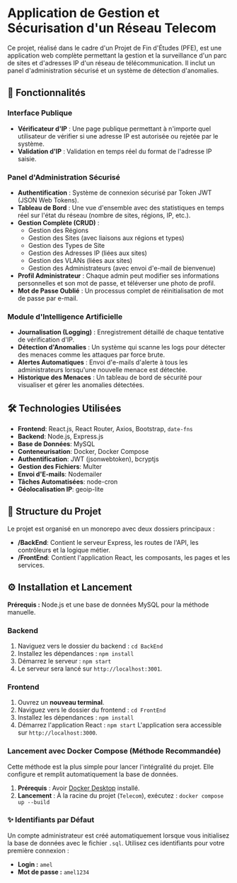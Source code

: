 
# Application de Gestion et Sécurisation d'un Réseau Telecom

Ce projet, réalisé dans le cadre d'un Projet de Fin d'Études (PFE), est une application web complète permettant la gestion et la surveillance d'un parc de sites et d'adresses IP d'un réseau de télécommunication. Il inclut un panel d'administration sécurisé et un système de détection d'anomalies.

## 🚀 Fonctionnalités

### Interface Publique

- **Vérificateur d'IP** : Une page publique permettant à n'importe quel utilisateur de vérifier si une adresse IP est autorisée ou rejetée par le système.
- **Validation d'IP** : Validation en temps réel du format de l'adresse IP saisie.

### Panel d'Administration Sécurisé

- **Authentification** : Système de connexion sécurisé par Token JWT (JSON Web Tokens).
- **Tableau de Bord** : Une vue d'ensemble avec des statistiques en temps réel sur l'état du réseau (nombre de sites, régions, IP, etc.).
- **Gestion Complète (CRUD)** :
  - Gestion des Régions
  - Gestion des Sites (avec liaisons aux régions et types)
  - Gestion des Types de Site
  - Gestion des Adresses IP (liées aux sites)
  - Gestion des VLANs (liées aux sites)
  - Gestion des Administrateurs (avec envoi d'e-mail de bienvenue)
- **Profil Administrateur** : Chaque admin peut modifier ses informations personnelles et son mot de passe, et téléverser une photo de profil.
- **Mot de Passe Oublié** : Un processus complet de réinitialisation de mot de passe par e-mail.

### Module d'Intelligence Artificielle

- **Journalisation (Logging)** : Enregistrement détaillé de chaque tentative de vérification d'IP.
- **Détection d'Anomalies** : Un système qui scanne les logs pour détecter des menaces comme les attaques par force brute.
- **Alertes Automatiques** : Envoi d'e-mails d'alerte à tous les administrateurs lorsqu'une nouvelle menace est détectée.
- **Historique des Menaces** : Un tableau de bord de sécurité pour visualiser et gérer les anomalies détectées.

## 🛠️ Technologies Utilisées

- **Frontend**: React.js, React Router, Axios, Bootstrap, `date-fns`
- **Backend**: Node.js, Express.js
- **Base de Données**: MySQL
- **Conteneurisation**: Docker, Docker Compose
- **Authentification**: JWT (jsonwebtoken), bcryptjs
- **Gestion des Fichiers**: Multer
- **Envoi d'E-mails**: Nodemailer
- **Tâches Automatisées**: node-cron
- **Géolocalisation IP**: geoip-lite

## 📁 Structure du Projet

Le projet est organisé en un monorepo avec deux dossiers principaux :

- **/BackEnd**: Contient le serveur Express, les routes de l'API, les contrôleurs et la logique métier.
- **/FrontEnd**: Contient l'application React, les composants, les pages et les services.

## ⚙️ Installation et Lancement

**Prérequis :** Node.js et une base de données MySQL pour la méthode manuelle.

### Backend

1. Naviguez vers le dossier du backend : `cd BackEnd`
2. Installez les dépendances : `npm install`
3. Démarrez le serveur : `npm start`
4. Le serveur sera lancé sur `http://localhost:3001`.

### Frontend

1. Ouvrez un **nouveau terminal**.
2. Naviguez vers le dossier du frontend : `cd FrontEnd`
3. Installez les dépendances : `npm install`
4. Démarrez l'application React : `npm start`
   L'application sera accessible sur `http://localhost:3000`.

### Lancement avec Docker Compose (Méthode Recommandée)

Cette méthode est la plus simple pour lancer l'intégralité du projet. Elle configure et remplit automatiquement la base de données.

1. **Prérequis** : Avoir [Docker Desktop](https://www.docker.com/products/docker-desktop/) installé.
2. **Lancement** : À la racine du projet (`Telecom`), exécutez : `docker compose up --build`

### ✨ Identifiants par Défaut

Un compte administrateur est créé automatiquement lorsque vous initialisez la base de données avec le fichier `.sql`. Utilisez ces identifiants pour votre première connexion :

- **Login :** `amel`
- **Mot de passe :** `amel1234`
